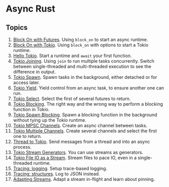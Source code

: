 # Async Rust

## Topics

1. [Block On with Futures](./futures_block_on/). Using `block_on` to start an async runtime.
2. [Block On with Tokio](./tokio_block_on/). Using `block_on` with options to start a Tokio runtime.
3. [Hello Tokio](./hello_tokio/). Start a runtime and `await` your first function.
4. [Tokio Joining](./tokio_join/). Using `join` to run multiple tasks concurrently. Switch between single-threaded and multi-threaded execution to see the difference in output.
5. [Tokio Spawn](./tokio_spawn/). Spawn tasks in the background, either detached or for access later.
6. [Tokio Yield](./tokio_yield/). Yield control from an async task, to ensure another one can run.
7. [Tokio Select](./tokio_select/). Select the first of several futures to return.
8. [Tokio Blocking](./tokio_blocking/). The right way and the wrong way to perform a blocking function in Tokio.
9. [Tokio Spawn Blocking](./tokio_spawn_blocking/). Spawn a blocking function in the background without tying up the Tokio runtime.
10. [Tokio MPSC Channels](./tokio_channels/). Create an async channel between tasks.
11. [Tokio Multiple Channels](./tokio_multi_channels/). Create several channels and select the first one to return.
12. [Thread to Tokio](./thread_to_tokio/). Send messages from a thread and into an async process.
13. [Tokio Stream Generators](./tokio_stream_generator/). You can use streams as generators.
14. [Tokio File IO as a Stream](./tokio_stream_file/). Stream files to pace IO, even in a single-threaded runtime.
15. [Tracing: logging](./tracing_log). Setup trace-based logging.
16. [Tracing: structures](./tracing_json/). Log to JSON instead.
17. [Adapting Streams](./stream_adapt/). Adapt a stream in-flight and learn about pinning.
